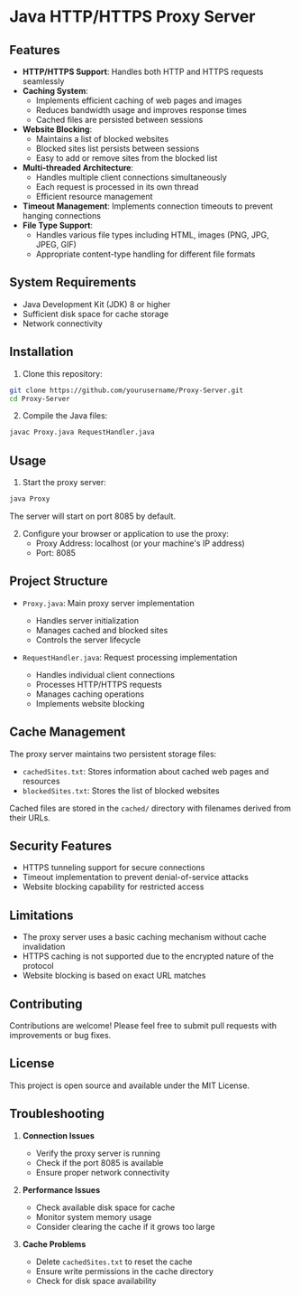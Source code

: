 # Java HTTP/HTTPS Proxy Server

## Features

- **HTTP/HTTPS Support**: Handles both HTTP and HTTPS requests seamlessly
- **Caching System**: 
  - Implements efficient caching of web pages and images
  - Reduces bandwidth usage and improves response times
  - Cached files are persisted between sessions
- **Website Blocking**:
  - Maintains a list of blocked websites
  - Blocked sites list persists between sessions
  - Easy to add or remove sites from the blocked list
- **Multi-threaded Architecture**:
  - Handles multiple client connections simultaneously
  - Each request is processed in its own thread
  - Efficient resource management
- **Timeout Management**: Implements connection timeouts to prevent hanging connections
- **File Type Support**: 
  - Handles various file types including HTML, images (PNG, JPG, JPEG, GIF)
  - Appropriate content-type handling for different file formats

## System Requirements

- Java Development Kit (JDK) 8 or higher
- Sufficient disk space for cache storage
- Network connectivity

## Installation

1. Clone this repository:
```bash
git clone https://github.com/yourusername/Proxy-Server.git
cd Proxy-Server
```

2. Compile the Java files:
```bash
javac Proxy.java RequestHandler.java
```

## Usage

1. Start the proxy server:
```bash
java Proxy
```
The server will start on port 8085 by default.

2. Configure your browser or application to use the proxy:
   - Proxy Address: localhost (or your machine's IP address)
   - Port: 8085

## Project Structure

- `Proxy.java`: Main proxy server implementation
  - Handles server initialization
  - Manages cached and blocked sites
  - Controls the server lifecycle
  
- `RequestHandler.java`: Request processing implementation
  - Handles individual client connections
  - Processes HTTP/HTTPS requests
  - Manages caching operations
  - Implements website blocking

## Cache Management

The proxy server maintains two persistent storage files:
- `cachedSites.txt`: Stores information about cached web pages and resources
- `blockedSites.txt`: Stores the list of blocked websites

Cached files are stored in the `cached/` directory with filenames derived from their URLs.

## Security Features

- HTTPS tunneling support for secure connections
- Timeout implementation to prevent denial-of-service attacks
- Website blocking capability for restricted access

## Limitations

- The proxy server uses a basic caching mechanism without cache invalidation
- HTTPS caching is not supported due to the encrypted nature of the protocol
- Website blocking is based on exact URL matches

## Contributing

Contributions are welcome! Please feel free to submit pull requests with improvements or bug fixes.

## License

This project is open source and available under the MIT License.

## Troubleshooting

1. **Connection Issues**
   - Verify the proxy server is running
   - Check if the port 8085 is available
   - Ensure proper network connectivity

2. **Performance Issues**
   - Check available disk space for cache
   - Monitor system memory usage
   - Consider clearing the cache if it grows too large

3. **Cache Problems**
   - Delete `cachedSites.txt` to reset the cache
   - Ensure write permissions in the cache directory
   - Check for disk space availability 
